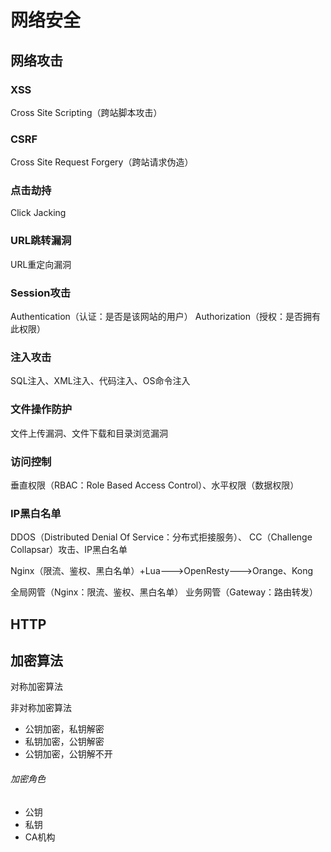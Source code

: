 # 网络安全



## 网络攻击

### XSS

Cross Site Scripting（跨站脚本攻击）

### CSRF

Cross Site Request Forgery（跨站请求伪造）

### 点击劫持

Click Jacking

### URL跳转漏洞

URL重定向漏洞

### Session攻击

Authentication（认证：是否是该网站的用户） Authorization（授权：是否拥有此权限）

### 注入攻击

SQL注入、XML注入、代码注入、OS命令注入

### 文件操作防护 

文件上传漏洞、文件下载和目录浏览漏洞  

### 访问控制

垂直权限（RBAC：Role Based Access Control）、水平权限（数据权限）

### IP黑白名单

DDOS（Distributed Denial Of Service：分布式拒接服务）、 CC（Challenge Collapsar）攻击、IP黑白名单





Nginx（限流、鉴权、黑白名单）+Lua--->OpenResty--->Orange、Kong



全局网管（Nginx：限流、鉴权、黑白名单）  业务网管（Gateway：路由转发）



## HTTP



## 加密算法

对称加密算法

非对称加密算法

* 公钥加密，私钥解密
* 私钥加密，公钥解密
* 公钥加密，公钥解不开





###### 加密角色 

* 公钥
* 私钥
* CA机构



